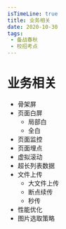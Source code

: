 ```yaml
---
isTimeLine: true
title: 业务相关
date: 2020-10-30
tags:
 - 备战春秋
 - 校招考点
---
```

# 业务相关
* 骨架屏
* 页面白屏
  * 局部白
  * 全白
* 页面监控
* 页面埋点
* 虚拟滚动
* 超长列表数据
* 文件上传
  * 大文件上传
  * 断点续传
  * 秒传
* 性能优化
* 图片选取策略

<comment/>